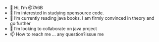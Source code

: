- 👋 Hi, I’m @7A6B
- 👀 I’m interested in studying opensource code.
- 🌱 I’m currently reading java books. I am firmly convinced in theory and go further
- 💞️ I’m looking to collaborate on java project
- 📫 How to reach me ... any question?issue me

<!---
7A6B/7A6B is a ✨ special ✨ repository because its `README.md` (this file) appears on your GitHub profile.
You can click the Preview link to take a look at your changes.
--->
